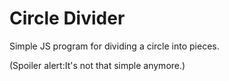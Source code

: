 # Circle Divider
Simple JS program for dividing a circle into pieces.





(Spoiler alert:It's not that simple anymore.)
